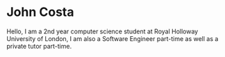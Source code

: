 # John Costa

Hello, I am a 2nd year computer science student at Royal Holloway University of London, I am also a Software Engineer part-time as well as a private tutor part-time.




